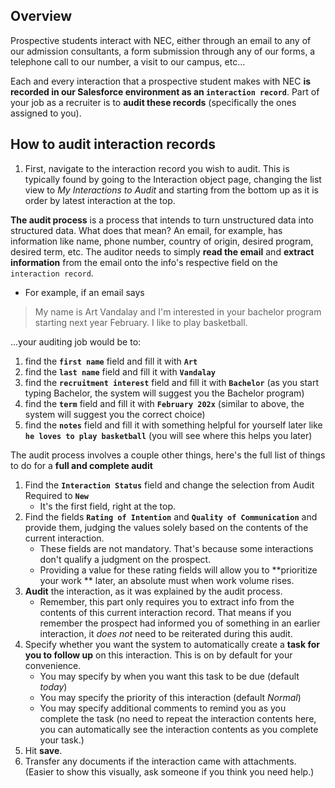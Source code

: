 ## Overview
Prospective students interact with NEC, either through an email to any of our admission consultants, a form submission through any of our forms, a telephone call to our number, a visit to our campus, etc...

Each and every interaction that a prospective student makes with NEC  **is recorded in our Salesforce environment as an `interaction record`**. Part of your job as a recruiter is to  **audit these records** (specifically the ones assigned to you).

## How to audit interaction records

1. First, navigate to the interaction record you wish to audit.
This is typically found by going to the Interaction object page, changing the list view to _My Interactions to Audit_ and starting from the bottom up as it is order by latest interaction at the top.

**The audit process**  is a process that intends to turn unstructured data into structured data. What does that mean? An email, for example, has information like name, phone number, country of origin, desired program, desired term, etc. The auditor needs to simply **read the email** and  **extract information** from the email onto the info's respective field on the `interaction record`.

- For example, if an email says
> My name is Art Vandalay and I'm interested in your bachelor program starting next year February. I like to play basketball.

...your auditing job would be to:
1. find the **`first name`** field and fill it with **`Art`**
2. find the **`last name`** field and fill it with **`Vandalay`**
3. find the **`recruitment interest`** field and fill it with **`Bachelor`** (as you start typing Bachelor, the system will suggest you the Bachelor program)
4. find the **`term`** field and fill it with **`February 202x`** (similar to above, the system will suggest you the correct choice)
5. find the **`notes`** field and fill it with something helpful for yourself later like **`he loves to play basketball`** (you will see where this helps you later)

The audit process involves a couple other things, here's the full list of things to do for a **full and complete audit**

1. Find the  **`Interaction Status`**  field and change the selection from Audit Required to  **`New`**
    * It's the first field, right at the top.
2. Find the fields  **`Rating of Intention`**  and  **`Quality of Communication`**  and provide them, judging the values solely based on the contents of the current interaction.
    * These fields are not mandatory. That's because some interactions don't qualify a judgment on the prospect.
    * Providing a value for these rating fields will allow you to  **prioritize your work ** later, an absolute must when work volume rises.
3. **Audit**  the interaction, as it was explained by the audit process.
    * Remember, this part only requires you to extract info from the contents of this current interaction record. That means if you remember the prospect had informed you of something in an earlier interaction, it _does not_ need to be reiterated during this audit.
4. Specify whether you want the system to automatically create a  **task for you to follow up**  on this interaction. This is on by default for your convenience.
    * You may specify by when you want this task to be due (default _today_)
    * You may specify the priority of this interaction (default _Normal_)
    * You may specify additional comments to remind you as you complete the task (no need to repeat the interaction contents here, you can automatically see the interaction contents as you complete your task.)
5. Hit  **save**.
6. Transfer any documents if the interaction came with attachments. (Easier to show this visually, ask someone if you think you need help.)